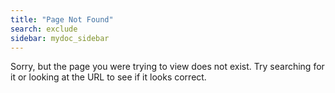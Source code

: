 ```yaml
---
title: "Page Not Found"
search: exclude
sidebar: mydoc_sidebar
---  
```


Sorry, but the page you were trying to view does not exist. Try searching for it or looking at the URL to see if it looks correct.
